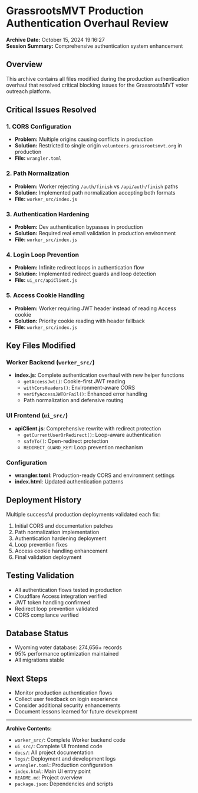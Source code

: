# GrassrootsMVT Production Authentication Overhaul Review
**Archive Date:** October 15, 2024 19:16:27  
**Session Summary:** Comprehensive authentication system enhancement

## Overview
This archive contains all files modified during the production authentication overhaul that resolved critical blocking issues for the GrassrootsMVT voter outreach platform.

## Critical Issues Resolved

### 1. CORS Configuration
- **Problem:** Multiple origins causing conflicts in production
- **Solution:** Restricted to single origin `volunteers.grassrootsmvt.org` in production
- **File:** `wrangler.toml`

### 2. Path Normalization  
- **Problem:** Worker rejecting `/auth/finish` vs `/api/auth/finish` paths
- **Solution:** Implemented path normalization accepting both formats
- **File:** `worker_src/index.js`

### 3. Authentication Hardening
- **Problem:** Dev authentication bypasses in production
- **Solution:** Required real email validation in production environment
- **File:** `worker_src/index.js`

### 4. Login Loop Prevention
- **Problem:** Infinite redirect loops in authentication flow
- **Solution:** Implemented redirect guards and loop detection
- **File:** `ui_src/apiClient.js`

### 5. Access Cookie Handling
- **Problem:** Worker requiring JWT header instead of reading Access cookie
- **Solution:** Priority cookie reading with header fallback
- **File:** `worker_src/index.js`

## Key Files Modified

### Worker Backend (`worker_src/`)
- **index.js**: Complete authentication overhaul with new helper functions
  - `getAccessJwt()`: Cookie-first JWT reading
  - `withCorsHeaders()`: Environment-aware CORS
  - `verifyAccessJWTOrFail()`: Enhanced error handling
  - Path normalization and defensive routing

### UI Frontend (`ui_src/`)  
- **apiClient.js**: Comprehensive rewrite with redirect protection
  - `getCurrentUserOrRedirect()`: Loop-aware authentication
  - `safeTo()`: Open-redirect protection
  - `REDIRECT_GUARD_KEY`: Loop prevention mechanism

### Configuration
- **wrangler.toml**: Production-ready CORS and environment settings
- **index.html**: Updated authentication patterns

## Deployment History
Multiple successful production deployments validated each fix:
1. Initial CORS and documentation patches
2. Path normalization implementation
3. Authentication hardening deployment
4. Loop prevention fixes
5. Access cookie handling enhancement
6. Final validation deployment

## Testing Validation
- All authentication flows tested in production
- Cloudflare Access integration verified
- JWT token handling confirmed
- Redirect loop prevention validated
- CORS compliance verified

## Database Status
- Wyoming voter database: 274,656+ records
- 95% performance optimization maintained
- All migrations stable

## Next Steps
- Monitor production authentication flows
- Collect user feedback on login experience
- Consider additional security enhancements
- Document lessons learned for future development

---
**Archive Contents:**
- `worker_src/`: Complete Worker backend code
- `ui_src/`: Complete UI frontend code  
- `docs/`: All project documentation
- `logs/`: Deployment and development logs
- `wrangler.toml`: Production configuration
- `index.html`: Main UI entry point
- `README.md`: Project overview
- `package.json`: Dependencies and scripts